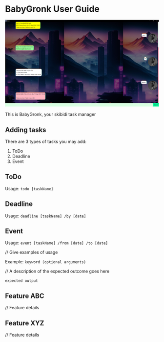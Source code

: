 # BabyGronk User Guide

![Product screenshot](Ui.png)

This is BabyGronk, your skibidi task manager

## Adding tasks
There are 3 types of tasks you may add:
1. ToDo
2. Deadline
3. Event

## ToDo
Usage: `todo [taskName]`

## Deadline
Usage: `deadline [taskName] /by [date]`

## Event
Usage: `event [taskName] /from [date] /to [date]`


// Give examples of usage

Example: `keyword (optional arguments)`

// A description of the expected outcome goes here

```
expected output
```

## Feature ABC

// Feature details


## Feature XYZ

// Feature details